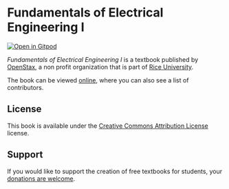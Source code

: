 # Fundamentals of Electrical Engineering I

[![Open in Gitpod](https://gitpod.io/button/open-in-gitpod.svg)](https://gitpod.io/from-referrer/)

_Fundamentals of Electrical Engineering I_ is a textbook published by [OpenStax](https://openstax.org/), a non profit organization that is part of [Rice University](https://www.rice.edu/).

The book can be viewed [online](https://github.com/cnx-user-books/cnxbook-fundamentals-of-electrical-engineering-i/releases/latest), where you can also see a list of contributors.

## License
This book is available under the [Creative Commons Attribution License](./LICENSE) license.

## Support
If you would like to support the creation of free textbooks for students, your [donations are welcome](https://riceconnect.rice.edu/donation/support-openstax-banner).
